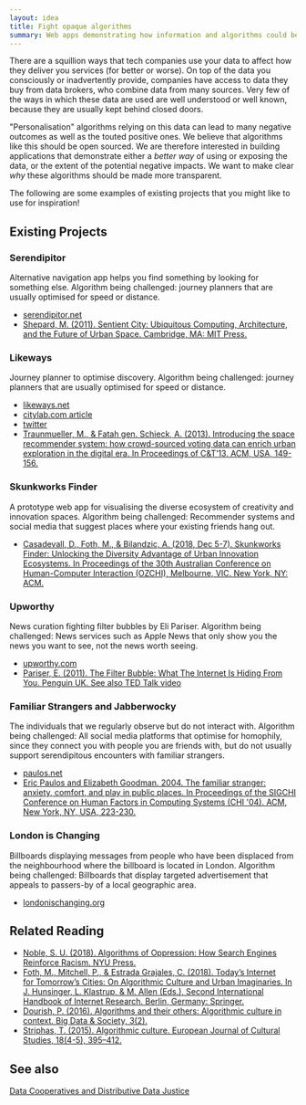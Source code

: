 ```yaml
---
layout: idea
title: Fight opaque algorithms
summary: Web apps demonstrating how information and algorithms could be more transparent.
---
```


There are a squillion ways that tech companies use your data to affect how they deliver you services (for better or worse). On top of the data you consciously or inadvertently provide, companies have access to data they buy from data brokers, who combine data from many sources. Very few of the ways in which these data are used are well understood or well known, because they are usually kept behind closed doors.

"Personalisation" algorithms relying on this data can lead to many negative outcomes as well as the touted positive ones. We believe that algorithms like this should be open sourced. We are therefore interested in building applications that demonstrate either a _better way_ of using or exposing the data, or the extent of the potential negative impacts. We want to make clear _why_ these algorithms should be made more transparent.

The following are some examples of existing projects that you might like to use for inspiration!

## Existing Projects

### Serendipitor

Alternative navigation app helps you find something by looking for something else. Algorithm being challenged: journey planners that are usually optimised for speed or distance.

- [serendipitor.net](http://serendipitor.net/)
- [Shepard, M. (2011). Sentient City: Ubiquitous Computing, Architecture, and the Future of Urban Space. Cambridge, MA: MIT Press.](https://mitpress.mit.edu/books/sentient-city)

### Likeways

Journey planner to optimise discovery. Algorithm being challenged: journey planners that are usually optimised for speed or distance.

- [likeways.net](http://www.likeways.net)
- [citylab.com article](https://www.citylab.com/life/2016/02/this-app-will-turn-you-into-an-urban-wanderer/470577/)
- [twitter](https://twitter.com/likewaysapp)
- [Traunmueller, M., &amp; Fatah gen. Schieck, A. (2013). Introducing the space recommender system: how crowd-sourced voting data can enrich urban exploration in the digital era. In Proceedings of C&amp;T’13. ACM, USA, 149-156.](http://dx.doi.org/10.1145/2482991.2482995)

### Skunkworks Finder

A prototype web app for visualising the diverse ecosystem of creativity and innovation spaces. Algorithm being challenged: Recommender systems and social media that suggest places where your existing friends hang out.

- [Casadevall, D., Foth, M., &amp; Bilandzic, A. (2018, Dec 5-7). Skunkworks Finder: Unlocking the Diversity Advantage of Urban Innovation Ecosystems. In Proceedings of the 30th Australian Conference on Human-Computer Interaction (OZCHI), Melbourne, VIC. New York, NY: ACM.](http://eprints.qut.edu.au/122134/)

### Upworthy

News curation fighting filter bubbles by Eli Pariser. Algorithm being challenged: News services such as Apple News that only show you the news you want to see, not the news worth seeing.

- [upworthy.com](https://www.upworthy.com)
- [Pariser, E. (2011). The Filter Bubble: What The Internet Is Hiding From You. Penguin UK. See also TED Talk video](https://www.ted.com/talks/eli_pariser_beware_online_filter_bubbles)

### Familiar Strangers and Jabberwocky

The individuals that we regularly observe but do not interact with. Algorithm being challenged: All social media platforms that optimise for homophily, since they connect you with
people you are friends with, but do not usually support serendipitous encounters with familiar strangers.

- [paulos.net](http://www.paulos.net/research/intel/familiarstranger/)
- [Eric Paulos and Elizabeth Goodman. 2004. The familiar stranger: anxiety, comfort, and play in public places. In Proceedings of the SIGCHI Conference on Human Factors in Computing Systems (CHI &#39;04). ACM, New York, NY, USA, 223-230.](http://dx.doi.org/10.1145/985692.985721)

### London is Changing
Billboards displaying messages from people who have been displaced from the neighbourhood where the billboard is located in London. Algorithm being challenged: Billboards that display targeted advertisement that appeals to passers-by of a local geographic area.

- [londonischanging.org](http://www.londonischanging.org)

## Related Reading
- [Noble, S. U. (2018). Algorithms of Oppression: How Search Engines Reinforce Racism. NYU Press.](https://nyupress.org/books/9781479837243/])
- [Foth, M., Mitchell, P., &amp; Estrada Grajales, C. (2018). Today’s Internet for Tomorrow’s Cities: On Algorithmic Culture and Urban Imaginaries. In J. Hunsinger, L. Klastrup, &amp; M. Allen (Eds.), Second International Handbook of Internet Research. Berlin, Germany: Springer.](https://eprints.qut.edu.au/116416/)
- [Dourish, P. (2016). Algorithms and their others: Algorithmic culture in context. Big Data &amp; Society, 3(2).](https://doi.org/10.1177/2053951716665128)
- [Striphas, T. (2015). Algorithmic culture. European Journal of Cultural Studies, 18(4-5), 395–412.](https://doi.org/10.1177/1367549415577392)

## See also

[Data Cooperatives and Distributive Data Justice](/fighting-opaque-algorithms)

